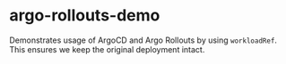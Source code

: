 # argo-rollouts-demo

Demonstrates usage of ArgoCD and Argo Rollouts by using `workloadRef`. This ensures we keep the original deployment intact.
